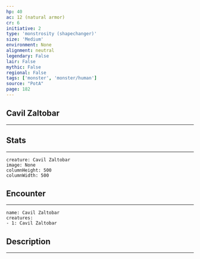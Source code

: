 ```yaml
---
hp: 40
ac: 12 (natural armor)
cr: 6
initiative: 2
type: 'monstrosity (shapechanger)'    
size: 'Medium'
environment: None
alignment: neutral
legendary: False
lair: False
mythic: False
regional: False
tags: ['monster', 'monster/human']
source: "PotA"
page: 182
---
```


## Cavil Zaltobar
---



## Stats
---

```statblock
creature: Cavil Zaltobar
image: None
columnHeight: 500
columnWidth: 500
```

## Encounter
---

```encounter-table
name: Cavil Zaltobar
creatures:
- 1: Cavil Zaltobar
```

## Description
---




